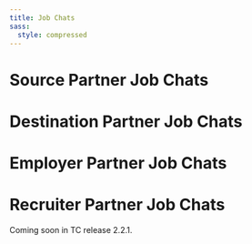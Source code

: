 ```yaml
---
title: Job Chats
sass:
  style: compressed
---
```


# Source Partner Job Chats

# Destination Partner Job Chats

# Employer Partner Job Chats

# Recruiter Partner Job Chats

Coming soon in TC release 2.2.1.

